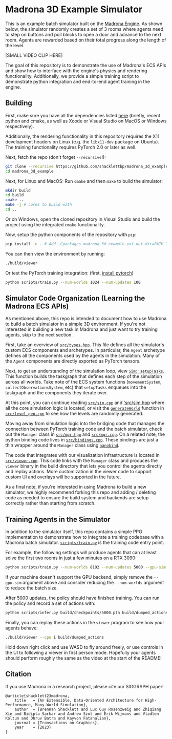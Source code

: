 Madrona 3D Example Simulator
============================

This is an example batch simulator built on the [Madrona Engine](https://madrona-engine.github.io). As shown below, the simulator randomly creates a set of 3 rooms where agents need to step on buttons and pull blocks to open a door and advance to the next room. Agents are rewarded based on their total progress along the length of the level.

[SMALL VIDEO CLIP HERE]

The goal of this repository is to demonstrate the use of Madrona's ECS APIs and
show how to interface with the engine's physics and rendering functionality.
Additionally, we provide a simple training script to demonstrate python
integration and end-to-end agent training in the engine.

Building
--------
First, make sure you have all the dependencies listed [here](https://github.com/shacklettbp/madrona#dependencies) (briefly, recent python and cmake, as well as Xcode or Visual Studio on MacOS or Windows respectively).

Additionally, the rendering functionality in this repository requires the X11 development headers on Linux (e.g. the `libx11-dev` package on Ubuntu). The training functionality requires PyTorch 2.0 or later as well.

Next, fetch the repo (don't forget `--recursive`!):
```bash
git clone --recursive https://github.com/shacklettbp/madrona_3d_example.git
cd madrona_3d_example
```

Next, for Linux and MacOS: Run `cmake` and then `make` to build the simulator:
```bash
mkdir build
cd build
cmake ..
make -j # cores to build with
cd ..
```

Or on Windows, open the cloned repository in Visual Studio and build
the project using the integrated `cmake` functionality.


Now, setup the python components of the repository with `pip`:
```bash
pip install -e . # Add -Cpackages.madrona_3d_example.ext-out-dir=PATH_TO_YOUR_BUILD_DIR on Windows
```

You can then view the environment by running:
```bash
./build/viewer
```

Or test the PyTorch training integration: (first, [install pytorch](https://pytorch.org/get-started/locally/))
```bash
python scripts/train.py --num-worlds 1024 --num-updates 100
```

Simulator Code Organization (Learning the Madrona ECS APIs)
-----------------------------------------------------------
As mentioned above, this repo is intended to document how to use Madrona to build a batch simulator in a simple 3D environment. If you're not interested in building a new task in Madrona and just want to try training agents, skip to the next section.

First, take an overview of [`src/types.hpp`](https://github.com/shacklettbp/madrona_3d_example/blob/main/src/types.hpp#L28). This file defines all the simulator's custom ECS components and archetypes. In particular, the `Agent` archetype defines all the components used by the agents in the simulation. Many of the `Agent` components are directly exported as PyTorch tensors.

Next, to get an understanding of the simulation loop, view [`Sim::setupTasks`](https://github.com/shacklettbp/madrona_3d_example/blob/main/src/sim.cpp#L552). This function builds the taskgraph that defines each step of the simulation across all worlds. Take note of the ECS system functions (`movementSystem`, `collectObservationsSystem`, etc) that `setupTasks` enqueues into the taskgraph and the components they iterate over.

At this point, you can continue reading [`src/sim.cpp`](https://github.com/shacklettbp/madrona_3d_example/blob/main/src/sim.cpp) and ['src/sim.hpp](https://github.com/shacklettbp/madrona_3d_example/blob/main/src/sim.hpp) where all the core simulation logic is located, or visit the [`generateWorld`](https://github.com/shacklettbp/madrona_3d_example/blob/main/src/level_gen.cpp#L558) function in [`src/level_gen.cpp`](https://github.com/shacklettbp/madrona_3d_example/blob/main/src/level_gen.cpp) to see how the levels are randomly generated.

Moving away from simulation logic into the bridging code that manages the connection between PyTorch training code and the batch simulator, check out the `Manager` class in [`src/mgr.hpp`](https://github.com/shacklettbp/madrona_3d_example/blob/main/src/mgr.hpp) and [`src/mgr.cpp`](https://github.com/shacklettbp/madrona_3d_example/blob/main/src/mgr.cpp). On a related note, the python binding code lives in [`src/bindings.cpp`](https://github.com/shacklettbp/madrona_3d_example/blob/main/src/mgr.cpp). These bindings are just a thin wrapper around the `Manager` class using [`nanobind`](https://github.com/wjakob/nanobind).

The code that integrates with our visualization infrastructure is located in [`src/viewer.cpp`](https://github.com/shacklettbp/madrona_3d_example/blob/main/src/viewer.cpp). This code links with the `Manager` class and produces the `viewer` binary in the build directory that lets you control the agents directly and replay actions. More customization in the viewer code to support custom UI and overlays will be supported in the future.

As a final note, if you're interested in using Madrona to build a new simulator, we highly recommend forking this repo and adding / deleting code as needed to ensure the build system and backends are setup correctly rather than starting from scratch.

Training Agents in the Simulator
--------------------------------
In addition to the simulator itself, this repo contains a simple PPO implementation to demonstrate how to integrate a training codebase with a Madrona batch simulator. [`scripts/train.py`](https://github.com/shacklettbp/madrona_3d_example/blob/main/scripts/train.py) is the training code entry point.

For example, the following settings will produce agents that can at least solve the first two rooms in just a few minutes on a RTX 3090:
```bash
python scripts/train.py --num-worlds 8192 --num-updates 5000 --gpu-sim --ckpt-dir build/checkpoints/
```

If your machine doesn't support the GPU backend, simply remove the `--gpu-sim` argument above and consider reducing the `--num-worlds` argument to reduce the batch size. 

After 5000 updates, the policy should have finished training. You can run the policy and record a set of actions with:
```bash
python scripts/infer.py build/checkpoints/5000.pth build/dumped_actions
```

Finally, you can replay these actions in the `viewer` program to see how your agents behave:
```bash
./build/viewer --cpu 1 build/dumped_actions
```

Hold down right click and use WASD to fly around freely, or use controls in the UI to following a viewer in first person mode. Hopefully your agents should perform roughly the same as the video at the start of the README!

Citation
--------
If you use Madrona in a research project, please cite our SIGGRAPH paper!

```
@article{shacklett23madrona,
    title   = {An Extensible, Data-Oriented Architecture for High-Performance, Many-World Simulation},
    author  = {Brennan Shacklett and Luc Guy Rosenzweig and Zhiqiang Xie and Bidipta Sarkar and Andrew Szot and Erik Wijmans and Vladlen Koltun and Dhruv Batra and Kayvon Fatahalian},
    journal = {Transactions on Graphics},
    year    = {2023}
}
```
